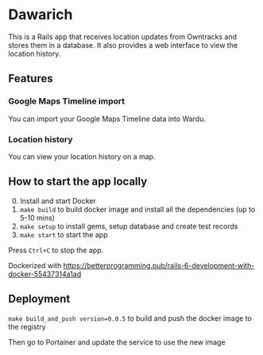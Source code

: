# Dawarich

This is a Rails app that receives location updates from Owntracks and stores them in a database. It also provides a web interface to view the location history.

## Features

### Google Maps Timeline import

You can import your Google Maps Timeline data into Wardu.

### Location history

You can view your location history on a map.

## How to start the app locally

0. Install and start Docker
1. `make build` to build docker image and install all the dependencies (up to 5-10 mins)
2. `make setup` to install gems, setup database and create test records
3. `make start` to start the app

Press `Ctrl+C` to stop the app.

Dockerized with https://betterprogramming.pub/rails-6-development-with-docker-55437314a1ad

## Deployment

`make build_and_push version=0.0.5` to build and push the docker image to the registry

Then go to Portainer and update the service to use the new image

